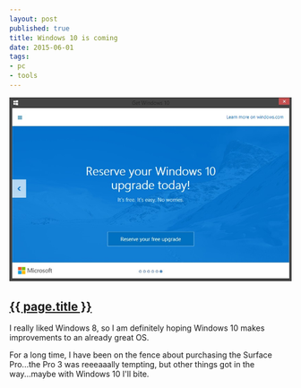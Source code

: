 ```yaml
---
layout: post
published: true
title: Windows 10 is coming
date: 2015-06-01
tags:
- pc
- tools
---
```

<img class="center-block img-fluid lazyload" style="border-radius: 0px;" src="/assets/images/150601/windows10.jpg" alt="Windows 10" />

<h2 class="article-title">
  <a href="{{ page.url | prepend: site.baseurl }}">{{ page.title }}</a>
</h2>

I really liked Windows 8, so I am definitely hoping Windows 10 makes improvements to an already great OS.

For a long time, I have been on the fence about purchasing the Surface Pro...the Pro 3 was reeeaaally tempting, but other things got in the way...maybe with Windows 10 I'll bite.